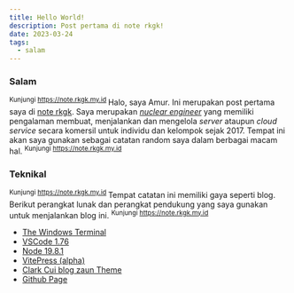 ```yaml
---
title: Hello World!
description: Post pertama di note rkgk!
date: 2023-03-24
tags:
  - salam
---
```


### Salam 
<sup class="watermark">Kunjungi https://note.rkgk.my.id </sup>
Halo, saya Amur. Ini merupakan post pertama saya di [note rkgk](https://note.rkgk.my.id). Saya merupakan [*nuclear engineer*](https://en.wikipedia.org/wiki/Nuclear_engineering) yang memiliki pengalaman membuat, menjalankan dan mengelola *server* ataupun *cloud service* secara komersil untuk individu dan kelompok sejak 2017. Tempat ini akan saya gunakan sebagai catatan random saya dalam berbagai macam hal.
<sup class="watermark">Kunjungi https://note.rkgk.my.id </sup>

### Teknikal
<sup class="watermark">Kunjungi https://note.rkgk.my.id </sup>
Tempat catatan ini memiliki gaya seperti blog. Berikut perangkat lunak dan perangkat pendukung yang saya gunakan untuk menjalankan blog ini.
<sup class="watermark">Kunjungi https://note.rkgk.my.id </sup>

- [The Windows Terminal](https://github.com/microsoft/terminal)
- [VSCode 1.76](https://github.com/microsoft/vscode)
- [Node 19.8.1](https://github.com/nodejs/node)
- [VitePress (alpha)](https://github.com/vuejs/vitepress)
- [Clark Cui blog zaun Theme](https://github.com/clark-cui/vitepress-blog-zaun)
- [Github Page](https://pages.github.com/)
